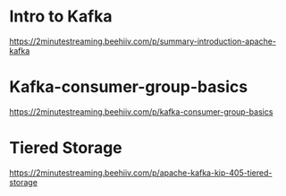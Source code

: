 # Intro to Kafka
https://2minutestreaming.beehiiv.com/p/summary-introduction-apache-kafka

# Kafka-consumer-group-basics
https://2minutestreaming.beehiiv.com/p/kafka-consumer-group-basics

# Tiered Storage
https://2minutestreaming.beehiiv.com/p/apache-kafka-kip-405-tiered-storage
